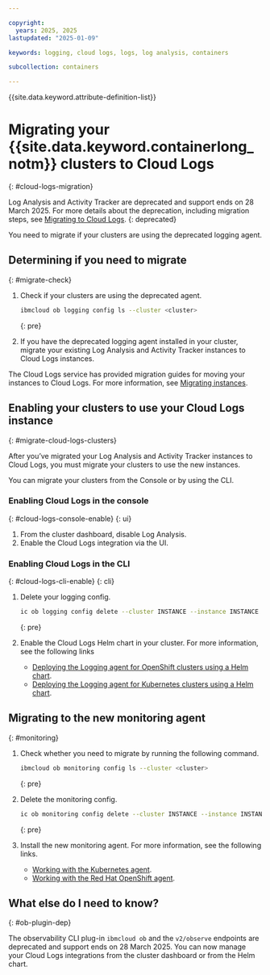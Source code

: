 ```yaml
---

copyright:
  years: 2025, 2025
lastupdated: "2025-01-09"

keywords: logging, cloud logs, logs, log analysis, containers

subcollection: containers

---
```


{{site.data.keyword.attribute-definition-list}}



# Migrating your {{site.data.keyword.containerlong_notm}} clusters to Cloud Logs
{: #cloud-logs-migration}

Log Analysis and Activity Tracker are deprecated and support ends on 28 March 2025. For more details about the deprecation, including migration steps, see [Migrating to Cloud Logs](/docs/log-analysis?topic=log-analysis-deprecation_migration).
{: deprecated}

You need to migrate if your clusters are using the deprecated logging agent.

## Determining if you need to migrate
{: #migrate-check}

1. Check if your clusters are using the deprecated agent.

    ```sh
    ibmcloud ob logging config ls --cluster <cluster>
    ```
    {: pre}

1. If you have the deprecated logging agent installed in your cluster, migrate your existing Log Analysis and Activity Tracker instances to Cloud Logs instances.

The Cloud Logs service has provided migration guides for moving your instances to Cloud Logs. For more information, see [Migrating instances](/docs/cloud-logs?topic=cloud-logs-migration-intro).


## Enabling your clusters to use your Cloud Logs instance
{: #migrate-cloud-logs-clusters}

After you’ve migrated your Log Analysis and Activity Tracker instances to Cloud Logs, you must migrate your clusters to use the new instances.

You can migrate your clusters from the Console or by using the CLI.

### Enabling Cloud Logs in the console
{: #cloud-logs-console-enable}
{: ui}


1. From the cluster dashboard, disable Log Analysis.
1. Enable the Cloud Logs integration via the UI.

### Enabling Cloud Logs in the CLI
{: #cloud-logs-cli-enable}
{: cli}

1. Delete your logging config.

    ```sh
    ic ob logging config delete --cluster INSTANCE --instance INSTANCE
    ```
    {: pre}


1. Enable the Cloud Logs Helm chart in your cluster. For more information, see the following links
    - [Deploying the Logging agent for OpenShift clusters using a Helm chart](/docs/cloud-logs?topic=cloud-logs-agent-helm-os-deploy).
    - [Deploying the Logging agent for Kubernetes clusters using a Helm chart](/docs/cloud-logs?topic=cloud-logs-agent-helm-kube-deploy).

## Migrating to the new monitoring agent
{: #monitoring}

1. Check whether you need to migrate by running the following command.
    ```sh
    ibmcloud ob monitoring config ls --cluster <cluster>
    ```
    {: pre}

1. Delete the monitoring config.
    ```sh
    ic ob monitoring config delete --cluster INSTANCE --instance INSTANCE
    ```
    {: pre}

1. Install the new monitoring agent. For more information, see the following links.
    - [Working with the Kubernetes agent](/docs/monitoring?topic=monitoring-agent_Kube).
    - [Working with the Red Hat OpenShift agent](/docs/monitoring?topic=monitoring-agent_openshift).



## What else do I need to know?
{: #ob-plugin-dep}

The observability CLI plug-in `ibmcloud ob` and the `v2/observe` endpoints are deprecated and support ends on 28 March 2025. You can now manage your Cloud Logs integrations from the cluster dashboard or from the Helm chart.

